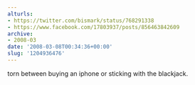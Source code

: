 ```yaml
---
alturls:
- https://twitter.com/bismark/status/768291338
- https://www.facebook.com/17803937/posts/856463842609
archive:
- 2008-03
date: '2008-03-08T00:34:36+00:00'
slug: '1204936476'
---
```


torn between buying an iphone or sticking with the blackjack.

